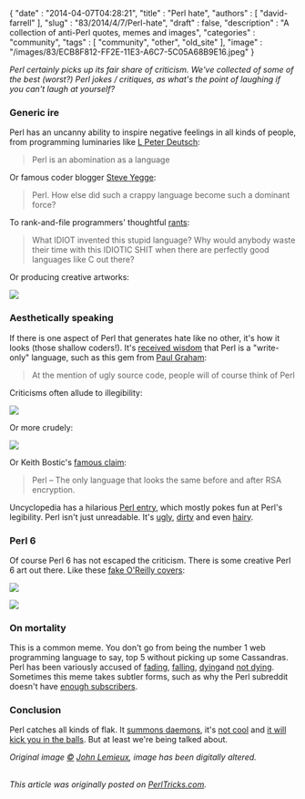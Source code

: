 {
   "date" : "2014-04-07T04:28:21",
   "title" : "Perl hate",
   "authors" : [
      "david-farrell"
   ],
   "slug" : "83/2014/4/7/Perl-hate",
   "draft" : false,
   "description" : "A collection of anti-Perl quotes, memes and images",
   "categories" : "community",
   "tags" : [
      "community",
      "other",
      "old_site"
   ],
   "image" : "/images/83/ECB8F812-FF2E-11E3-A6C7-5C05A68B9E16.jpeg"
}


*Perl certainly picks up its fair share of criticism. We've collected of some of the best (worst?) Perl jokes / critiques, as what's the point of laughing if you can't laugh at yourself?*

### Generic ire

Perl has an uncanny ability to inspire negative feelings in all kinds of people, from programming luminaries like [L Peter Deutsch](http://books.google.com/books?id=nneBa6-mWfgC&pg=PA442&lpg=PA442&dq=perl+is+an+abomination+deutsch&source=bl&ots=gEAvJbIW1u&sig=0X7y2z1MgF8i2bjeSeQAcSFn7Pk&hl=en&sa=X&ei=HvJBU6SLJOSvsQTytYDICg&ved=0CDYQ6AEwAg#v=onepage&q=perl%20is%20an%20abomination%20deutsch&f=false):

> Perl is an abomination as a language

Or famous coder blogger [Steve Yegge](https://groups.google.com/forum/#!topic/seajure/GLqhj_2915A):

> Perl. How else did such a crappy language become such a dominant force?

To rank-and-file programmers' thoughtful [rants](http://www.kuro5hin.org/story/2004/8/2/184130/6279):

> What IDIOT invented this stupid language? Why would anybody waste their time with this IDIOTIC SHIT when there are perfectly good languages like C out there?

Or producing creative artworks:

![](http://www.fetidcascade.com/images/perl.jpg)

### Aesthetically speaking

If there is one aspect of Perl that generates hate like no other, it's how it looks (those shallow coders!). It's [received wisdom](http://en.wikipedia.org/wiki/Write-only_language%0A) that Perl is a "write-only" language, such as this gem from [Paul Graham](http://paulgraham.com/pypar.html):

> At the mention of ugly source code, people will of course think of Perl

Criticisms often allude to illegibility:

[![](http://perl-begin.org/humour/Sm2na25.jpg)](http://perl-begin.org/humour/Sm2na25.jpg)

Or more crudely:

[![](http://memecrunch.com/meme/2CZJN/perl-wtf-is-this-shit/image.png)](http://memecrunch.com/meme/2CZJN/perl-wtf-is-this-shit/image.png)

Or Keith Bostic's [famous claim](http://www.goodreads.com/quotes/437174-perl-the-only-language-that-looks-the-same-before):

> Perl – The only language that looks the same before and after RSA encryption.

Uncyclopedia has a hilarious [Perl entry](http://uncyclopedia.wikia.com/wiki/Perl), which mostly pokes fun at Perl's legibility. Perl isn't just unreadable. It's [ugly](http://www.dmclaughlin.com/2009/04/19/ugly-perl-a-lesson-in-the-importance-of-api-design/), [dirty](http://kalyanchakravarthy.net/?p=115) and even [hairy](http://everything2.com/title/I+hate+Perl).

### Perl 6

Of course Perl 6 has not escaped the criticism. There is some creative Perl 6 art out there. Like these [fake O'Reilly covers](http://hbfs.wordpress.com/2009/11/13/the-perl-6-logo/):

![](/images/82/perl_6_cover_1.jpg)

![](/images/82/perl_6_cover_2.png)

### On mortality

This is a common meme. You don't go from being the number 1 web programming language to say, top 5 without picking up some Cassandras. Perl has been variously accused of [fading](http://www.infoworld.com/%5Bprimary-term-alias-prefix%5D/%5Bprimary-term%5D/whatever-happened-perl-012), [falling](http://www.fastcolabs.com/3026446/the-fall-of-perl-the-webs-most-promising-language), [dying](http://it.toolbox.com/blogs/puramu/perl-is-dead-12264)and [not dying](https://sites.google.com/site/steveyegge2/ancient-languages-perl). Sometimes this meme takes subtler forms, such as why the Perl subreddit doesn't have [enough subscribers](http://www.reddit.com/r/perl/comments/1sjovo/why_has_rperl_so_few_subscribers/).

### Conclusion

Perl catches all kinds of flak. It [summons daemons](http://www.quickmeme.com/img/87/874c939233c387ca1a1aa84b727178c7585f1a8afbf385ed8484428695fa95ba.jpg), it's [not cool](http://cdn.memegenerator.net/instances/250x250/47140545.jpg) and [it will kick you in the balls](https://lh6.googleusercontent.com/-lnPMdjxpfJo/UIpNj3jviTI/AAAAAAAALNE/nG_sATcqE0E/w750-h600-no/Perl+Script+-+Stroll+in+the+park.jpeg). But at least we're being talked about.

*Original image [©](https://creativecommons.org/licenses/by/2.0/) [John Lemieux](https://www.flickr.com/photos/newdimensionfilms/4024985562), image has been digitally altered.*

\
*This article was originally posted on [PerlTricks.com](http://perltricks.com).*
